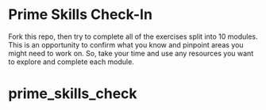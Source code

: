 # Prime Skills Check-In

Fork this repo, then try to complete all of the exercises split into 10 modules.
This is an opportunity to confirm what you know and pinpoint areas you might
need to work on. So, take your time and use any resources you want to explore and
complete each module.
# prime_skills_check

